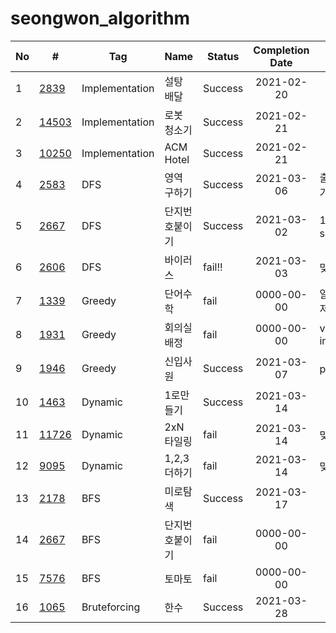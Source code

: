 # seongwon_algorithm

| No | # | Tag | Name | Status | Completion Date | Note |
|---|---|---|---|---|:---:|---|
|1|[2839](https://www.acmicpc.net/problem/2839)|Implementation|설탕 배달|Success|2021-02-20| |
|2|[14503](https://www.acmicpc.net/problem/14503)|Implementation|로봇 청소기|Success|2021-02-21| |
|3|[10250](https://www.acmicpc.net/problem/10250)|Implementation|ACM Hotel|Success|2021-02-21| |
|4|[2583](https://www.acmicpc.net/problem/2583)|DFS|영역 구하기|Success|2021-03-06|출력조건꼭확인하기|
|5|[2667](https://www.acmicpc.net/problem/2667)|DFS|단지번호붙이기|Success|2021-03-02|1칸씩 입력받을땐 scanf|
|6|[2606](https://www.acmicpc.net/problem/2606)|DFS|바이러스|fail!!|2021-03-03|맞왜틀|
|7|[1339](https://www.acmicpc.net/problem/1339)|Greedy|단어수학|fail|0000-00-00|알수없는값이자꾸저장됨|
|8|[1931](https://www.acmicpc.net/problem/1931)|Greedy|회의실배정|fail|0000-00-00|vector<pair<int, int > >|
|9|[1946](https://www.acmicpc.net/problem/1946)|Greedy|신입사원|Success|2021-03-07|pair클래스 정렬|
|10|[1463](https://www.acmicpc.net/problem/1463)|Dynamic|1로만들기|Success|2021-03-14||
|11|[11726](https://www.acmicpc.net/problem/11726)|Dynamic|2xN타일링|fail|2021-03-14|맞왜틀|
|12|[9095](https://www.acmicpc.net/problem/9095)|Dynamic|1,2,3더하기|fail|2021-03-14|맞왜틀|
|13|[2178](https://www.acmicpc.net/problem/2178)|BFS|미로탐색|Success|2021-03-17||
|14|[2667](https://www.acmicpc.net/problem/2667)|BFS|단지번호붙이기|fail|0000-00-00||
|15|[7576](https://www.acmicpc.net/problem/7576)|BFS|토마토|fail|0000-00-00||
|16|[1065](https://www.acmicpc.net/problem/1065)|Bruteforcing|한수|Success|2021-03-28||
